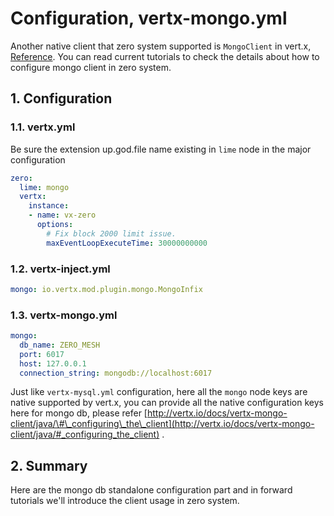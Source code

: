 # Configuration, vertx-mongo.yml

Another native client that zero system supported is `MongoClient` in
vert.x, [Reference](http://vertx.io/docs/vertx-mongo-client/java/). You can read current tutorials to check the details
about how to configure mongo client in zero system.

## 1. Configuration

### 1.1. vertx.yml

Be sure the extension up.god.file name existing in `lime` node in the major configuration

```yaml
zero:
  lime: mongo
  vertx:
    instance:
    - name: vx-zero
      options:
        # Fix block 2000 limit issue.
        maxEventLoopExecuteTime: 30000000000
```

### 1.2. vertx-inject.yml

```yaml
mongo: io.vertx.mod.plugin.mongo.MongoInfix
```

### 1.3. vertx-mongo.yml

```yaml
mongo:
  db_name: ZERO_MESH
  port: 6017
  host: 127.0.0.1
  connection_string: mongodb://localhost:6017
```

Just like `vertx-mysql.yml` configuration, here all the `mongo` node keys are native supported by vert.x, you can
provide all the native configuration keys here for mongo db, please
refer [http://vertx.io/docs/vertx-mongo-client/java/\#\_configuring\_the\_client](http://vertx.io/docs/vertx-mongo-client/java/#_configuring_the_client)
.

## 2. Summary

Here are the mongo db standalone configuration part and in forward tutorials we'll introduce the client usage in zero
system.

